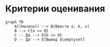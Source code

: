 # Критерии оценивания

```mermaid
graph TD
    A([Начало]) --> B[Ввести a, b, x]
    B --> C{a == 0}
    C -- Да --> D{b <= 0}
    D -- Да --> E[Вывод $\emptyset]
    
```

